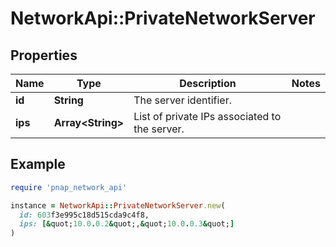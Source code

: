 # NetworkApi::PrivateNetworkServer

## Properties

| Name | Type | Description | Notes |
| ---- | ---- | ----------- | ----- |
| **id** | **String** | The server identifier. |  |
| **ips** | **Array&lt;String&gt;** | List of private IPs associated to the server. |  |

## Example

```ruby
require 'pnap_network_api'

instance = NetworkApi::PrivateNetworkServer.new(
  id: 603f3e995c18d515cda9c4f8,
  ips: [&quot;10.0.0.2&quot;,&quot;10.0.0.3&quot;]
)
```

